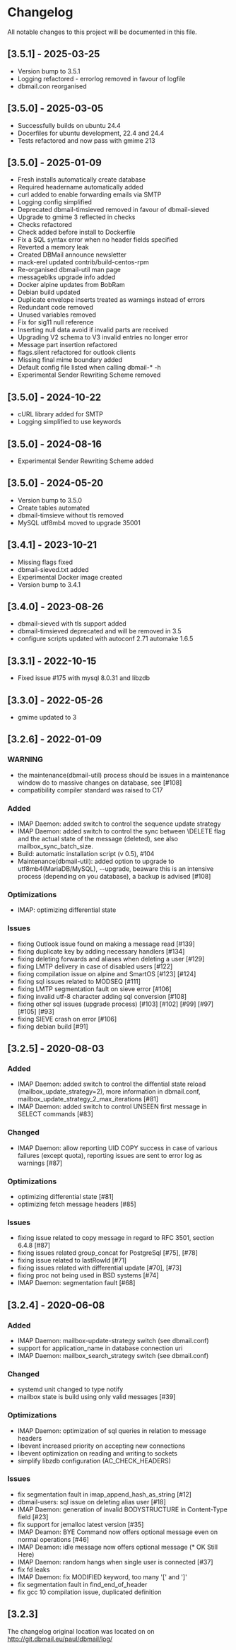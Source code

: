 # Changelog
All notable changes to this project will be documented in this file.

## [3.5.1] - 2025-03-25
- Version bump to 3.5.1
- Logging refactored - errorlog removed in favour of logfile
- dbmail.con reorganised

## [3.5.0] - 2025-03-05
- Successfully builds on ubuntu 24.4
- Docerfiles for ubuntu development, 22.4 and 24.4
- Tests refactored and now pass with gmime 213

## [3.5.0] - 2025-01-09
- Fresh installs automatically create database
- Required headername automatically added
- curl added to enable forwarding emails via SMTP
- Logging config simplified
- Deprecated dbmail-timsieved removed in favour of dbmail-sieved
- Upgrade to gmime 3 reflected in checks
- Checks refactored
- Check added before install to Dockerfile
- Fix a SQL syntax error when no header fields specified
- Reverted a memory leak
- Created DBMail announce newsletter
- mack-erel updated ‎contrib/build-centos-rpm
- Re-organised dbmail-util man page
- messageblks upgrade info added
- Docker alpine updates from BobRam
- Debian build updated
- Duplicate envelope inserts treated as warnings instead of errors
- Redundant code removed
- Unused variables removed
- Fix for sig11 null reference
- Inserting null data avoid if invalid parts are received
- Upgrading V2 schema to V3 invalid entries no longer error
- Message part insertion refactored
- flags.silent refactored for outlook clients
- Missing final mime boundary added
- Default config file listed when calling dbmail-* -h
- Experimental Sender Rewriting Scheme removed

## [3.5.0] - 2024-10-22
- cURL library added for SMTP
- Logging simplified to use keywords

## [3.5.0] - 2024-08-16
- Experimental Sender Rewriting Scheme added

## [3.5.0] - 2024-05-20
- Version bump to 3.5.0
- Create tables automated
- dbmail-timsieve without tls removed
- MySQL utf8mb4 moved to upgrade 35001

## [3.4.1] - 2023-10-21
- Missing flags fixed
- dbmail-sieved.txt added
- Experimental Docker image created
- Version bump to 3.4.1

## [3.4.0] - 2023-08-26
- dbmail-sieved with tls support added
- dbmail-timsieved deprecated and will be removed in 3.5
- configure scripts updated with autoconf 2.71 automake 1.6.5

## [3.3.1] - 2022-10-15
- Fixed issue #175 with mysql 8.0.31 and libzdb

## [3.3.0] - 2022-05-26
- gmime updated to 3

## [3.2.6] - 2022-01-09
### WARNING
- the maintenance(dbmail-util) process should be issues in a maintenance window do to massive changes on database, see [#108]
- compatibility compiler standard was raised to C17

### Added
- IMAP Daemon: added switch to control the sequence update strategy
- IMAP Daemon: added switch to control the sync between \DELETE flag and the actual state of the message (deleted), see also mailbox_sync_batch_size.
- Build: automatic installation script (v 0.5), #104
- Maintenance(dbmail-util): added option to upgrade to utf8mb4(MariaDB/MySQL), --upgrade, beaware this is an intensive process (depending on you database), a backup is advised [#108]

### Optimizations
- IMAP: optimizing differential state

### Issues
- fixing Outlook issue found on making a message read [#139]
- fixing duplicate key by adding necessary handlers [#134]
- fixing deleting forwards and aliases when deleting a user [#129]
- fixing LMTP delivery in case of disabled users [#122]
- fixing compilation issue on alpine and SmartOS [#123] [#124]
- fixing sql issues related to MODSEQ [#111]
- fixing LMTP segmentation fault on sieve error [#106]
- fixing invalid utf-8 character adding sql conversion [#108]
- fixing other sql issues (upgrade process) [#103] [#102] [#99] [#97] [#105] [#93]
- fixing SIEVE crash on error [#106]
- fixing debian build [#91]

## [3.2.5] - 2020-08-03
### Added
- IMAP Daemon: added switch to control the diffential state reload (mailbox_update_strategy=2), more information in dbmail.conf, mailbox_update_strategy_2_max_iterations [#81]
- IMAP Daemon: added switch to control UNSEEN first message in SELECT commands [#83]

### Changed
- IMAP Daemon: allow reporting UID COPY success in case of various failures (except quota), reporting issues are sent to error log as warnings [#87]
 
### Optimizations 
- optimizing differential state [#81]
- optimizing fetch message headers [#85]

### Issues
- fixing issue related to copy message in regard to RFC 3501, section 6.4.8 [#87]
- fixing issues related group_concat for PostgreSql [#75], [#78]
- fixing issue related to lastRowId [#71]
- fixing issues related with differential update [#70], [#73]
- fixing proc not being used in BSD systems [#74]
- IMAP Daemon: segmentation fault [#68]

## [3.2.4] - 2020-06-08
### Added
- IMAP Daemon: mailbox-update-strategy switch (see dbmail.conf)
- support for application_name in database connection uri
- IMAP Daemon: mailbox_search_strategy switch (see dbmail.conf)

### Changed
- systemd unit changed to type notify
- mailbox state is build using only valid messages [#39]


### Optimizations 
- IMAP Daemon: optimization of sql queries in relation to message headers
- libevent increased priority on accepting new connections
- libevent optimization on reading and writing to sockets
- simplify libzdb configuration (AC_CHECK_HEADERS)

### Issues
- fix segmentation fault in imap_append_hash_as_string [#12]
- dbmail-users: sql issue on deleting alias user [#18]
- IMAP Daemon: generation of invalid BODYSTRUCTURE in Content-Type field [#23]
- fix support for jemalloc latest version [#35]
- IMAP Deamon: BYE Command now offers optional message even on normal operations [#46]
- IMAP Deamon: idle message now offers optional message (* OK Still Here)
- IMAP Daemon: random hangs when single user is connected [#37]
- fix fd leaks
- IMAP Daemon: fix MODIFIED keyword, too many '[' and ']'
- fix segmentation fault in find_end_of_header
- fix gcc 10 compilation issue, duplicated definition


## [3.2.3] 

The changelog original location was located on on http://git.dbmail.eu/paul/dbmail/log/
